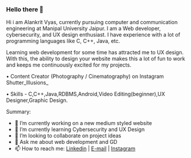 ### Hello there 👋

Hi i am Alankrit Vyas, currently pursuing computer and communication engineering at Manipal University Jaipur. I am a Web developer, cybersecurity, and UX design enthusiast. I have experience with a lot of programming languages like C, C++, Java, etc.

Learning web development for some time has attracted me to UX design. With this, the ability to design your website makes this a lot of fun to work and keeps me continuously excited for my projects.

• Content Creator (Photography / Cinematography) on Instagram Shutter_Illusions_

• Skills - C,C++,Java,RDBMS,Android,Video Editing(beginner),UX Designer,Graphic Design.
<!--
**alankritvyas21/alankritvyas21** is a ✨ _special_ ✨ repository because its `README.md` (this file) appears on your GitHub profile.
-->
Summary:

- 🔭 I’m currently working on a new medium styled website
- 🌱 I’m currently learning Cybersecurity and UX Design
- 👯 I’m looking to collaborate on project ideas
- 💬 Ask me about web development and GD
- 📫 How to reach me:  <a href="https://www.linkedin.com/in/alankrit-vyas-667063190/">Linkedin</a>  | <a href="mailto:av3h.vyas@gmail.com">E-mail</a> |  <a href="https://www.instagram.com/i_alanvyas/">Instagram</a>


